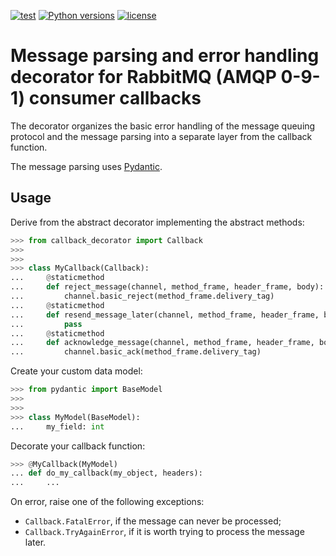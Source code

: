 [![test](https://github.com/matez0/rabbitmq-callback-decorator/actions/workflows/test.yml/badge.svg)](https://github.com/matez0/rabbitmq-callback-decorator/actions)
[![Python versions](https://img.shields.io/badge/python-3.11-blue.svg)](https://www.python.org/downloads/)
[![license](https://img.shields.io/badge/License-MIT-blue.svg)](https://opensource.org/licenses/MIT)

# Message parsing and error handling decorator for RabbitMQ (AMQP 0-9-1) consumer callbacks

The decorator organizes the basic error handling of the message queuing protocol and the message parsing
into a separate layer from the callback function.

The message parsing uses [Pydantic](https://docs.pydantic.dev/).

## Usage

Derive from the abstract decorator implementing the abstract methods:

```python
>>> from callback_decorator import Callback
>>>
>>>
>>> class MyCallback(Callback):
...     @staticmethod
...     def reject_message(channel, method_frame, header_frame, body):
...         channel.basic_reject(method_frame.delivery_tag)
...     @staticmethod
...     def resend_message_later(channel, method_frame, header_frame, body):
...         pass
...     @staticmethod
...     def acknowledge_message(channel, method_frame, header_frame, body):
...         channel.basic_ack(method_frame.delivery_tag)

```

Create your custom data model:

```python
>>> from pydantic import BaseModel
>>>
>>>
>>> class MyModel(BaseModel):
...     my_field: int

```

Decorate your callback function:

```python
>>> @MyCallback(MyModel)
... def do_my_callback(my_object, headers):
...     ...

```

On error, raise one of the following exceptions:
- `Callback.FatalError`, if the message can never be processed;
- `Callback.TryAgainError`, if it is worth trying to process the message later.
